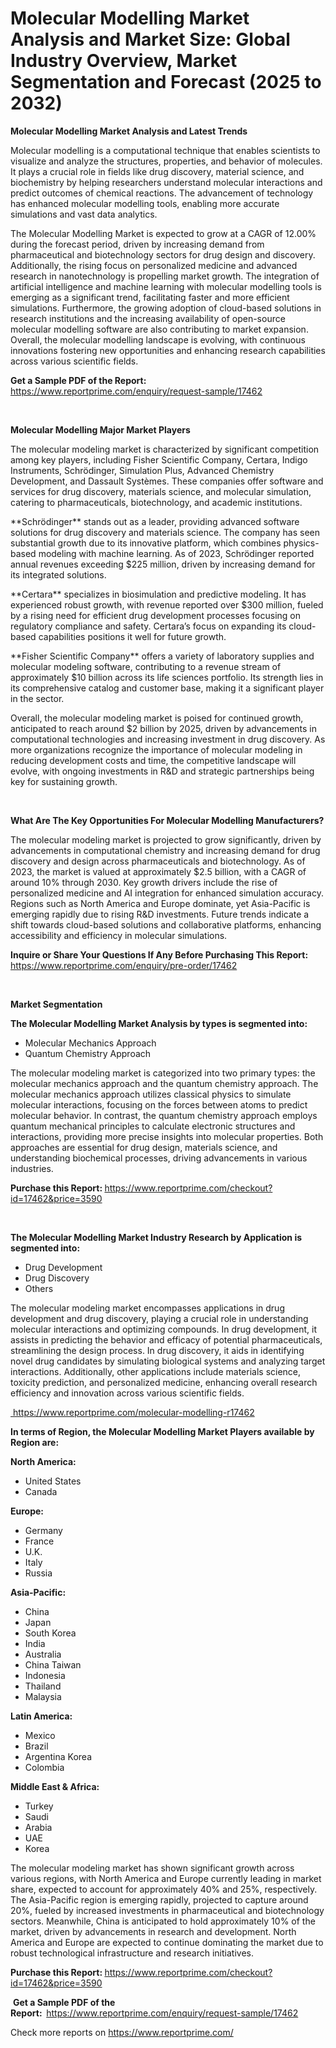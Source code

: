 <p><h1>Molecular Modelling Market Analysis and Market Size: Global Industry Overview, Market Segmentation and Forecast (2025 to 2032)</h1></p><p><strong>Molecular Modelling Market Analysis and Latest Trends</strong></p>
<p><p>Molecular modelling is a computational technique that enables scientists to visualize and analyze the structures, properties, and behavior of molecules. It plays a crucial role in fields like drug discovery, material science, and biochemistry by helping researchers understand molecular interactions and predict outcomes of chemical reactions. The advancement of technology has enhanced molecular modelling tools, enabling more accurate simulations and vast data analytics.</p><p>The Molecular Modelling Market is expected to grow at a CAGR of 12.00% during the forecast period, driven by increasing demand from pharmaceutical and biotechnology sectors for drug design and discovery. Additionally, the rising focus on personalized medicine and advanced research in nanotechnology is propelling market growth. The integration of artificial intelligence and machine learning with molecular modelling tools is emerging as a significant trend, facilitating faster and more efficient simulations. Furthermore, the growing adoption of cloud-based solutions in research institutions and the increasing availability of open-source molecular modelling software are also contributing to market expansion. Overall, the molecular modelling landscape is evolving, with continuous innovations fostering new opportunities and enhancing research capabilities across various scientific fields.</p></p>
<p><strong>Get a Sample PDF of the Report:&nbsp;</strong> <a href="https://www.reportprime.com/enquiry/request-sample/17462?utm_campaign=3309&utm_medium=2&utm_source=Github&utm_content=ia&utm_term=18032025&utm_id=molecular-modelling">https://www.reportprime.com/enquiry/request-sample/17462</a></p>
<p>&nbsp;</p>
<p><strong>Molecular Modelling Major Market Players</strong></p>
<p><p>The molecular modeling market is characterized by significant competition among key players, including Fisher Scientific Company, Certara, Indigo Instruments, Schrödinger, Simulation Plus, Advanced Chemistry Development, and Dassault Systèmes. These companies offer software and services for drug discovery, materials science, and molecular simulation, catering to pharmaceuticals, biotechnology, and academic institutions.</p><p>**Schrödinger** stands out as a leader, providing advanced software solutions for drug discovery and materials science. The company has seen substantial growth due to its innovative platform, which combines physics-based modeling with machine learning. As of 2023, Schrödinger reported annual revenues exceeding $225 million, driven by increasing demand for its integrated solutions.</p><p>**Certara** specializes in biosimulation and predictive modeling. It has experienced robust growth, with revenue reported over $300 million, fueled by a rising need for efficient drug development processes focusing on regulatory compliance and safety. Certara’s focus on expanding its cloud-based capabilities positions it well for future growth.</p><p>**Fisher Scientific Company** offers a variety of laboratory supplies and molecular modeling software, contributing to a revenue stream of approximately $10 billion across its life sciences portfolio. Its strength lies in its comprehensive catalog and customer base, making it a significant player in the sector.</p><p>Overall, the molecular modeling market is poised for continued growth, anticipated to reach around $2 billion by 2025, driven by advancements in computational technologies and increasing investment in drug discovery. As more organizations recognize the importance of molecular modeling in reducing development costs and time, the competitive landscape will evolve, with ongoing investments in R&D and strategic partnerships being key for sustaining growth.</p></p>
<p>&nbsp;</p>
<p><strong>What Are The Key Opportunities For Molecular Modelling Manufacturers?</strong></p>
<p><p>The molecular modeling market is projected to grow significantly, driven by advancements in computational chemistry and increasing demand for drug discovery and design across pharmaceuticals and biotechnology. As of 2023, the market is valued at approximately $2.5 billion, with a CAGR of around 10% through 2030. Key growth drivers include the rise of personalized medicine and AI integration for enhanced simulation accuracy. Regions such as North America and Europe dominate, yet Asia-Pacific is emerging rapidly due to rising R&D investments. Future trends indicate a shift towards cloud-based solutions and collaborative platforms, enhancing accessibility and efficiency in molecular simulations.</p></p>
<p><strong>Inquire or Share Your Questions If Any Before Purchasing This Report:</strong> <a href="https://www.reportprime.com/enquiry/pre-order/17462?utm_campaign=3309&utm_medium=2&utm_source=Github&utm_content=ia&utm_term=18032025&utm_id=molecular-modelling">https://www.reportprime.com/enquiry/pre-order/17462</a></p>
<p>&nbsp;</p>
<p><strong>Market Segmentation</strong></p>
<p><strong>The Molecular Modelling Market Analysis by types is segmented into:</strong></p>
<p><ul><li>Molecular Mechanics Approach</li><li>Quantum Chemistry Approach</li></ul></p>
<p><p>The molecular modeling market is categorized into two primary types: the molecular mechanics approach and the quantum chemistry approach. The molecular mechanics approach utilizes classical physics to simulate molecular interactions, focusing on the forces between atoms to predict molecular behavior. In contrast, the quantum chemistry approach employs quantum mechanical principles to calculate electronic structures and interactions, providing more precise insights into molecular properties. Both approaches are essential for drug design, materials science, and understanding biochemical processes, driving advancements in various industries.</p></p>
<p><strong>Purchase this Report:&nbsp;</strong><a href="https://www.reportprime.com/checkout?id=17462&price=3590&utm_campaign=3309&utm_medium=2&utm_source=Github&utm_content=ia&utm_term=18032025&utm_id=molecular-modelling">https://www.reportprime.com/checkout?id=17462&price=3590</a></p>
<p>&nbsp;</p>
<p><strong>The Molecular Modelling Market Industry Research by Application is segmented into:</strong></p>
<p><ul><li>Drug Development</li><li>Drug Discovery</li><li>Others</li></ul></p>
<p><p>The molecular modeling market encompasses applications in drug development and drug discovery, playing a crucial role in understanding molecular interactions and optimizing compounds. In drug development, it assists in predicting the behavior and efficacy of potential pharmaceuticals, streamlining the design process. In drug discovery, it aids in identifying novel drug candidates by simulating biological systems and analyzing target interactions. Additionally, other applications include materials science, toxicity prediction, and personalized medicine, enhancing overall research efficiency and innovation across various scientific fields.</p></p>
<p><a href="https://www.reportprime.com/molecular-modelling-r17462?utm_campaign=3309&utm_medium=2&utm_source=Github&utm_content=ia&utm_term=18032025&utm_id=molecular-modelling">&nbsp;https://www.reportprime.com/molecular-modelling-r17462</a></p>
<p><strong>In terms of Region, the Molecular Modelling Market Players available by Region are:</strong></p>
<p>
    <p> <strong> North America: </strong>
        <ul>
            <li>United States</li>
            <li>Canada</li>
        </ul>
        </p> 
    <p> <strong> Europe: </strong>
        <ul>
            <li>Germany</li>
            <li>France</li>
            <li>U.K.</li>
            <li>Italy</li>
            <li>Russia</li>
        </ul>
        </p> 
    <p> <strong> Asia-Pacific: </strong>
        <ul>
            <li>China</li>
            <li>Japan</li>
            <li>South Korea</li>
            <li>India</li>
            <li>Australia</li>
            <li>China Taiwan</li>
            <li>Indonesia</li>
            <li>Thailand</li>
            <li>Malaysia</li>
        </ul>
        </p> 
    <p> <strong> Latin America: </strong>
        <ul>
            <li>Mexico</li>
            <li>Brazil</li>
            <li>Argentina Korea</li>
            <li>Colombia</li>
        </ul>
        </p> 
    <p> <strong> Middle East & Africa: </strong>
        <ul>
            <li>Turkey</li>
            <li>Saudi</li>
            <li>Arabia</li>
            <li>UAE</li>
            <li>Korea</li>
        </ul>
    </p>
    </p>
<p><p>The molecular modeling market has shown significant growth across various regions, with North America and Europe currently leading in market share, expected to account for approximately 40% and 25%, respectively. The Asia-Pacific region is emerging rapidly, projected to capture around 20%, fueled by increased investments in pharmaceutical and biotechnology sectors. Meanwhile, China is anticipated to hold approximately 10% of the market, driven by advancements in research and development. North America and Europe are expected to continue dominating the market due to robust technological infrastructure and research initiatives.</p></p>
<p><strong>Purchase this Report: </strong><a href="https://www.reportprime.com/checkout?id=17462&price=3590&utm_campaign=3309&utm_medium=2&utm_source=Github&utm_content=ia&utm_term=18032025&utm_id=molecular-modelling">https://www.reportprime.com/checkout?id=17462&price=3590</a></p>
<p>&nbsp;<strong>Get a Sample PDF of the Report:&nbsp;&nbsp;</strong><a href="https://www.reportprime.com/enquiry/request-sample/17462?utm_campaign=3309&utm_medium=2&utm_source=Github&utm_content=ia&utm_term=18032025&utm_id=molecular-modelling">https://www.reportprime.com/enquiry/request-sample/17462</a></p>
<p><strong></strong></p>
<p>Check more reports on <a href="https://www.reportprime.com/?utm_campaign=3309&utm_medium=2&utm_source=Github&utm_content=ia&utm_term=18032025&utm_id=molecular-modelling">https://www.reportprime.com/</a></p>